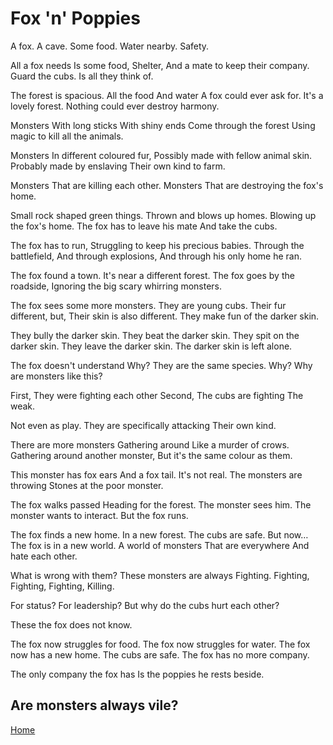 # Fox 'n' Poppies

A fox.
A cave.
Some food.
Water nearby.
Safety.

All a fox needs
Is some food,
Shelter,
And a mate to keep their company.
Guard the cubs. Is all they think of.

The forest is spacious.
All the food
And water
A fox could ever ask for.
It's a lovely forest.
Nothing could ever destroy harmony.


Monsters 
With long sticks
With shiny ends 
Come through the forest 
Using magic to kill all the animals.

Monsters
In different coloured fur,
Possibly made with fellow animal skin.
Probably made by enslaving
Their own kind to farm.

Monsters
That are killing each other.
Monsters
That are destroying the fox's home.

Small rock shaped green things.
Thrown and blows up homes.
Blowing up the fox's home.
The fox has to leave his mate
And take the cubs.

The fox has to run,
Struggling to keep his precious babies.
Through the battlefield,
And through explosions,
And through his only home he ran.


The fox found a town.
It's near a different forest.
The fox goes by the roadside,
Ignoring the big scary whirring monsters.

The fox sees some more monsters.
They are young cubs.
Their fur different, but,
Their skin is also different.
They make fun of the darker skin.

They bully the darker skin.
They beat the darker skin.
They spit on the darker skin.
They leave the darker skin.
The darker skin is left alone.

The fox doesn't understand 
Why?
They are the same species.
Why?
Why are monsters like this?

First,
They were fighting each other
Second,
The cubs are fighting 
The weak.

Not even as play.
They are specifically attacking 
Their own kind.

There are more monsters
Gathering around 
Like a murder of crows.
Gathering around another monster, 
But it's the same colour as them.

This monster has fox ears
And a fox tail.
It's not real.
The monsters are throwing
Stones at the poor monster.

The fox walks passed
Heading for the forest.
The monster sees him.
The monster wants to interact.
But the fox runs.


The fox finds a new home.
In a new forest.
The cubs are safe.
But now…
The fox is in a new world.
A world of monsters
That are everywhere
And hate each other.

What is wrong with them?
These monsters are always
Fighting.
Fighting,
Fighting,
Fighting,
Killing.

For status?
For leadership?
But why do the cubs hurt each other?

These the fox does not know.

The fox now struggles for food.
The fox now struggles for water.
The fox now has a new home.
The cubs are safe.
The fox has no more company.

The only company the fox has
Is the poppies he rests beside.

Are monsters always vile?
---
[Home](index)
<!--stackedit_data:
eyJoaXN0b3J5IjpbLTExMjA3NjIzMjZdfQ==
-->